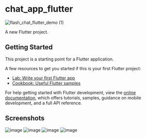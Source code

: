 # chat_app_flutter
![flash_chat_flutter_demo (1)](https://github.com/Devendra072002/Chat-App-Flutter/assets/95930224/1d258b75-39b0-44b9-ab96-bcea8e183871)

A new Flutter project.

## Getting Started

This project is a starting point for a Flutter application.

A few resources to get you started if this is your first Flutter project:

- [Lab: Write your first Flutter app](https://docs.flutter.dev/get-started/codelab)
- [Cookbook: Useful Flutter samples](https://docs.flutter.dev/cookbook)

For help getting started with Flutter development, view the
[online documentation](https://docs.flutter.dev/), which offers tutorials,
samples, guidance on mobile development, and a full API reference.

## Screenshots 
![image](https://github.com/Devendra072002/Chat-App-Flutter/assets/95930224/3b0571de-4810-43f9-a5f9-c7ca03cf440a)
![image](https://github.com/Devendra072002/Chat-App-Flutter/assets/95930224/dcb673ba-c5e3-448f-a33d-d6bdc91d8877)
![image](https://github.com/Devendra072002/Chat-App-Flutter/assets/95930224/44ff7d8b-9e07-4f1d-abb2-e02df99c919a)
![image](https://github.com/Devendra072002/Chat-App-Flutter/assets/95930224/0a5063e7-1db8-4895-897d-c549ac06a81d)

